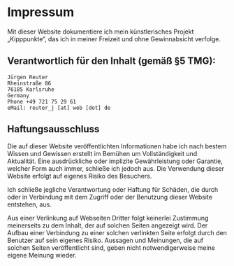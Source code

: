 # Impressum

Mit dieser Website dokumentiere ich mein künstlerisches Projekt
„Kipppunkte“, das ich in meiner Freizeit und ohne Gewinnabsicht
verfolge.

## Verantwortlich für den Inhalt (gemäß §5 TMG):

    Jürgen Reuter
    Rheinstraße 86
    76185 Karlsruhe
    Germany
    Phone +49 721 75 29 61
    eMail: reuter_j [at] web [dot] de

## Haftungsausschluss

Die auf dieser Website veröffentlichten Informationen habe ich nach
bestem Wissen und Gewissen erstellt im Bemühen um Vollständigkeit und
Aktualität.  Eine ausdrückliche oder implizite Gewährleistung oder
Garantie, welcher Form auch immer, schließe ich jedoch aus.  Die
Verwendung dieser Website erfolgt auf eigenes Risiko des Besuchers.

Ich schließe jegliche Verantwortung oder Haftung für Schäden, die
durch oder in Verbindung mit dem Zugriff oder der Benutzung dieser
Website entstehen, aus.

Aus einer Verlinkung auf Webseiten Dritter folgt keinerlei Zustimmung
meinerseits zu dem Inhalt, der auf solchen Seiten angezeigt wird.  Der
Aufbau einer Verbindung zu einer solchen verlinkten Seite erfolgt
durch den Benutzer auf sein eigenes Risiko.  Aussagen und Meinungen,
die auf solchen Seiten veröffentlicht sind, geben nicht
notwendigerweise meine eigene Meinung wieder.

